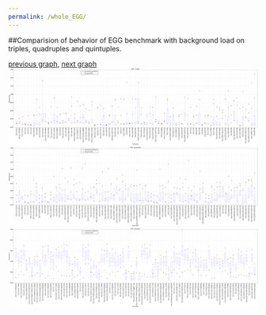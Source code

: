 ```yaml
---
permalink: /whole_EGG/
---
```


##Comparision of behavior of EGG benchmark with background load on triples, quadruples and quintuples.

[previous graph](../whole_CYPHERD/), [next graph](../whole_FACE/)
![graph figure](./images/triple/EGG_box.png)![graph figure](./images/quadruple/EGG_box.png)![graph figure](./images/quintuple/EGG_box.png)